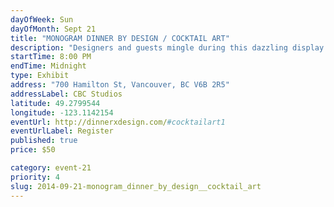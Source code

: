 ```yaml
---
dayOfWeek: Sun
dayOfMonth: Sept 21
title: "MONOGRAM DINNER BY DESIGN / COCKTAIL ART"
description: "Designers and guests mingle during this dazzling display of amazing tablescapes, sampling gourmet treats paired with delicious Absolut Elyx craft cocktails, wine and beer. Special live entertainment, custom cocktail bars, and reverie."
startTime: 8:00 PM
endTime: Midnight
type: Exhibit
address: "700 Hamilton St, Vancouver, BC V6B 2R5"
addressLabel: CBC Studios
latitude: 49.2799544
longitude: -123.1142154
eventUrl: http://dinnerxdesign.com/#cocktailart1
eventUrlLabel: Register
published: true
price: $50

category: event-21
priority: 4
slug: 2014-09-21-monogram_dinner_by_design__cocktail_art
---
```

